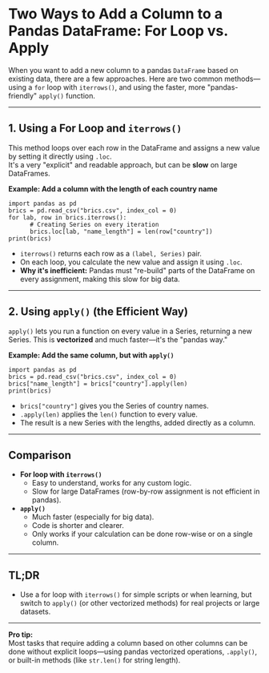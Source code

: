 # Two Ways to Add a Column to a Pandas DataFrame: For Loop vs. Apply

When you want to add a new column to a pandas `DataFrame` based on existing data, there are a few approaches. Here are two common methods—using a `for` loop with `iterrows()`, and using the faster, more "pandas-friendly" `apply()` function.

---

## 1. Using a For Loop and `iterrows()`

This method loops over each row in the DataFrame and assigns a new value by setting it directly using `.loc`.  
It's a very "explicit" and readable approach, but can be **slow** on large DataFrames.

**Example: Add a column with the length of each country name**

    import pandas as pd
    brics = pd.read_csv("brics.csv", index_col = 0)
    for lab, row in brics.iterrows():
          # Creating Series on every iteration
          brics.loc[lab, "name_length"] = len(row["country"])
    print(brics)

- `iterrows()` returns each row as a `(label, Series)` pair.
- On each loop, you calculate the new value and assign it using `.loc`.
- **Why it's inefficient:** Pandas must "re-build" parts of the DataFrame on every assignment, making this slow for big data.

---

## 2. Using `apply()` (the Efficient Way)

`apply()` lets you run a function on every value in a Series, returning a new Series. This is **vectorized** and much faster—it's the "pandas way."

**Example: Add the same column, but with `apply()`**

    import pandas as pd
    brics = pd.read_csv("brics.csv", index_col = 0)
    brics["name_length"] = brics["country"].apply(len)
    print(brics)

- `brics["country"]` gives you the Series of country names.
- `.apply(len)` applies the `len()` function to every value.
- The result is a new Series with the lengths, added directly as a column.

---

## Comparison

- **For loop with `iterrows()`**
    - Easy to understand, works for any custom logic.
    - Slow for large DataFrames (row-by-row assignment is not efficient in pandas).
- **`apply()`**
    - Much faster (especially for big data).
    - Code is shorter and clearer.
    - Only works if your calculation can be done row-wise or on a single column.

---

## TL;DR

- Use a for loop with `iterrows()` for simple scripts or when learning, but switch to `apply()` (or other vectorized methods) for real projects or large datasets.

---

**Pro tip:**  
Most tasks that require adding a column based on other columns can be done without explicit loops—using pandas vectorized operations, `.apply()`, or built-in methods (like `str.len()` for string length).

